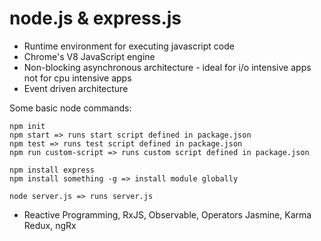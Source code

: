 # node.js & express.js

* Runtime environment for executing javascript code
* Chrome's V8 JavaScript engine
* Non-blocking asynchronous architecture - ideal for i/o intensive apps not for cpu intensive apps
* Event driven architecture

Some basic node commands:
```
npm init
npm start => runs start script defined in package.json
npm test => runs test script defined in package.json
npm run custom-script => runs custom script defined in package.json

npm install express 
npm install something -g => install module globally 

node server.js => runs server.js 
```


* Reactive Programming, RxJS, Observable, Operators
Jasmine, Karma
Redux, ngRx